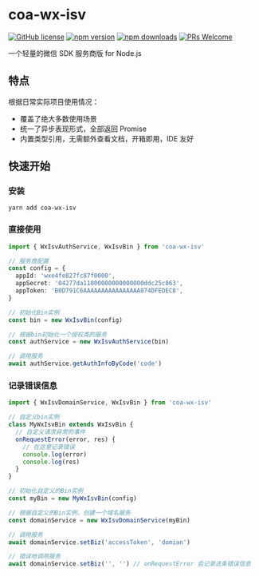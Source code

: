# coa-wx-isv

[![GitHub license](https://img.shields.io/badge/license-MIT-green.svg?style=flat-square)](LICENSE)
[![npm version](https://img.shields.io/npm/v/coa-wx-isv.svg?style=flat-square)](https://www.npmjs.org/package/coa-wx-isv)
[![npm downloads](https://img.shields.io/npm/dm/coa-wx-isv.svg?style=flat-square)](http://npm-stat.com/charts.html?package=coa-wx-isv)
[![PRs Welcome](https://img.shields.io/badge/PRs-welcome-brightgreen.svg?style=flat-square)](https://github.com/coajs/coa-wx-isv/pulls)

一个轻量的微信 SDK 服务商版 for Node.js

## 特点

根据日常实际项目使用情况：

- 覆盖了绝大多数使用场景
- 统一了异步表现形式，全部返回 Promise
- 内置类型引用，无需额外查看文档，开箱即用，IDE 友好

## 快速开始

### 安装

```shell
yarn add coa-wx-isv
```

### 直接使用

```typescript
import { WxIsvAuthService, WxIsvBin } from 'coa-wx-isv'

// 服务商配置
const config = {
  appId: 'wxe4fe827fc87f0000',
  appSecret: '04277da11000000000000000ddc25c063',
  appToken: 'B0D791C6AAAAAAAAAAAAAAAA874DFEDEC8',
}

// 初始化Bin实例
const bin = new WxIsvBin(config)

// 根据bin初始化一个授权类的服务
const authService = new WxIsvAuthService(bin)

// 调用服务
await authService.getAuthInfoByCode('code')
```

### 记录错误信息

```typescript
import { WxIsvDomainService, WxIsvBin } from 'coa-wx-isv'

// 自定义bin实例
class MyWxIsvBin extends WxIsvBin {
  // 自定义请求异常的事件
  onRequestError(error, res) {
    // 在这里记录错误
    console.log(error)
    console.log(res)
  }
}

// 初始化自定义的Bin实例
const myBin = new MyWxIsvBin(config)

// 根据自定义的Bin实例，创建一个域名服务
const domainService = new WxIsvDomainService(myBin)

// 调用服务
await domainService.setBiz('accessToken', 'domian')

// 错误地调用服务
await domainService.setBiz('', '') // onRequestError 会记录这条错误信息
```
